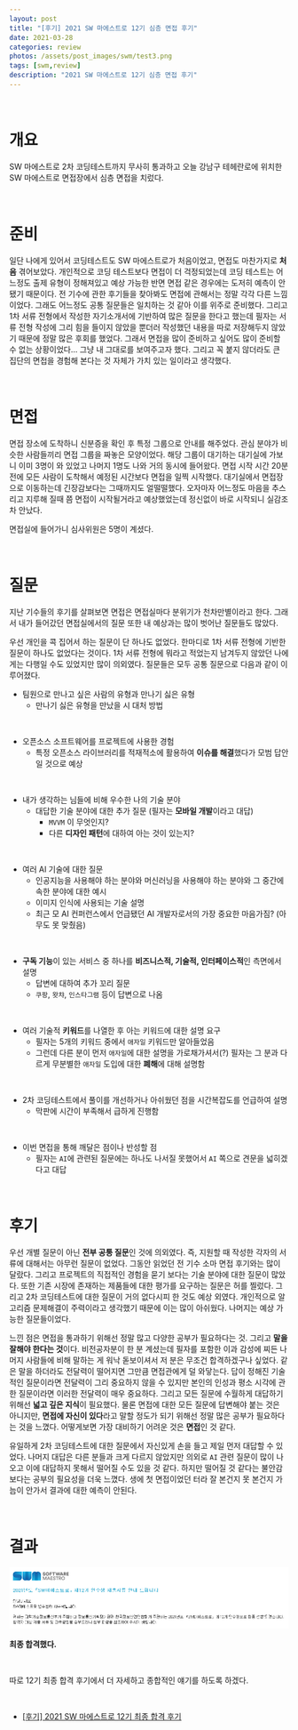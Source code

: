 ```yaml
---
layout: post
title: "[후기] 2021 SW 마에스트로 12기 심층 면접 후기"
date: 2021-03-28
categories: review
photos: /assets/post_images/swm/test3.png
tags: [swm,review]
description: "2021 SW 마에스트로 12기 심층 면접 후기"
---
```


<br>

# 개요

SW 마에스트로 2차 코딩테스트까지 무사히 통과하고
오늘 강남구 테헤란로에 위치한 SW 마에스트로 면접장에서 심층 면접을 치렀다.

<br>

# 준비

일단 나에게 있어서 코딩테스트도 SW 마에스트로가 처음이었고,
면접도 마찬가지로 **처음** 겪어보았다. 개인적으로 코딩 테스트보다 면접이 더 걱정되었는데 코딩 테스트는 어느정도 출제 유형이 정해져있고 예상 가능한 반면 면접 같은 경우에는 도저히 예측이 안됐기 때문이다. 전 기수에 관한 후기들을 찾아봐도 면접에 관해서는 정말 각각 다른 느낌이었다. 그래도 어느정도 공통 질문들은 일치하는 것 같아 이를 위주로 준비했다. 그리고 1차 서류 전형에서 작성한 자기소개서에 기반하여 많은 질문을 한다고 했는데 필자는 서류 전형 작성에 그리 힘을 들이지 않았을 뿐더러 작성했던 내용을 따로 저장해두지 않았기 때문에 정말 많은 후회를 했었다. 그래서 면접을 많이 준비하고 싶어도 많이 준비할 수 없는 상황이었다... 그냥 내 그대로를 보여주고자 했다. 그리고 꼭 붙지 않더라도 큰 집단의 면접을 경험해 본다는 것 자체가 가치 있는 일이라고 생각했다.

<br>

# 면접

면접 장소에 도착하니 신분증을 확인 후 특정 그룹으로 안내를 해주었다. 관심 분야가 비슷한 사람들끼리 면접 그룹을 짜놓은 모양이었다. 해당 그룹이 대기하는 대기실에 가보니 이미 3명이 와 있었고 나머지 1명도 나와 거의 동시에 들어왔다. 면접 시작 시간 20분 전에 모든 사람이 도착해서 예정된 시간보다 면접을 일찍 시작했다. 대기실에서 면접장으로 이동하는데 긴장감보다는 그때까지도 얼떨떨했다. 오자마자 어느정도 마음을 추스리고 지루해 질때 쯤 면접이 시작될거라고 예상했었는데 정신없이 바로 시작되니 실감조차 안났다.

면접실에 들어가니 심사위원은 5명이 계셨다. 

<br>

# 질문

지난 기수들의 후기를 살펴보면 면접은 면접실마다 분위기가 천차만별이라고 한다. 그래서 내가 들어갔던 면접실에서의 질문 또한 내 예상과는 많이 벗어난 질문들도 많았다.

우선 개인을 콕 집어서 하는 질문이 단 하나도 없었다. 한마디로 1차 서류 전형에 기반한 질문이 하나도 없었다는 것이다. 1차 서류 전형에 뭐라고 적었는지 남겨두지 않았던 나에게는 다행일 수도 있었지만 많이 의외였다. 질문들은 모두 공통 질문으로 다음과 같이 이루어졌다.

- 팀원으로 만나고 싶은 사람의 유형과 만나기 싫은 유형
    - 만나기 싫은 유형을 만났을 시 대처 방법

<br>

- 오픈소스 소프트웨어를 프로젝트에 사용한 경험
    - 특정 오픈소스 라이브러리를 적재적소에 활용하여 **이슈를 해결**했다가 모범 답안일 것으로 예상

<br>

- 내가 생각하는 님들에 비해 우수한 나의 기술 분야
    - 대답한 기술 분야에 대한 추가 질문 (필자는 **모바일 개발**이라고 대답)
      - `MVVM` 이 무엇인지?
      - 다른 **디자인 패턴**에 대하여 아는 것이 있는지? 

<br>

- 여러 AI 기술에 대한 질문
    - 인공지능을 사용해야 하는 분야와 머신러닝을 사용해야 하는 분야와 그 중간에 속한 분야에 대한 예시
    - 이미지 인식에 사용되는 기술 설명
    - 최근 모 AI 컨퍼런스에서 언급됐던 AI 개발자로서의 가장 중요한 마음가짐? (아무도 못 맞췄음)

<br>

- **구독 기능**이 있는 서비스 중 하나를 **비즈니스적, 기술적, 인터페이스적**인 측면에서 설명
    - 답변에 대하여 추가 꼬리 질문
    - `쿠팡`, `왓챠`, `인스타그램` 등이 답변으로 나옴

<br>

- 여러 기술적 **키워드**를 나열한 후 아는 키워드에 대한 설명 요구
    - 필자는 5개의 키워드 중에서 `애자일` 키워드만 알아들었음
    - 그런데 다른 분이 먼저 `애자일`에 대한 설명을 가로채가셔서(?) 필자는 그 분과 다르게 무분별한 `애자일` 도입에 대한 **폐해**에 대해 설명함 

<br>

- 2차 코딩테스트에서 풀이를 개선하거나 아쉬웠던 점을 시간복잡도를 언급하여 설명
    - 막판에 시간이 부족해서 급하게 진행함

<br>

- 이번 면접을 통해 깨달은 점이나 반성할 점
    - 필자는 `AI`에 관련된 질문에는 하나도 나서질 못했어서 `AI` 쪽으로 견문을 넓히겠다고 대답

<br>

# 후기

우선 개별 질문이 아닌 **전부 공통 질문**인 것에 의외였다. 즉, 지원할 때 작성한 각자의 서류에 대해서는 아무런 질문이 없었다. 그동안 읽었던 전 기수 소마 면접 후기와는 많이 달랐다. 그리고 프로젝트의 직접적인 경험을 묻기 보다는 기술 분야에 대한 질문이 많았다. 또한 기존 시장에 존재하는 제품들에 대한 평가를 요구하는 질문은 허를 찔렀다. 그리고 2차 코딩테스트에 대한 질문이 거의 없다시피 한 것도 예상 외였다. 개인적으로 알고리즘 문제해결이 주력이라고 생각했기 때문에 이는 많이 아쉬웠다. 나머지는 예상 가능한 질문들이었다.

느낀 점은 면접을 통과하기 위해선 정말 많고 다양한 공부가 필요하다는 것. 그리고 **말을 잘해야 한다는 것**이다. 비전공자분이 한 분 계셨는데 필자를 포함한 이과 감성에 찌든 나머지 사람들에 비해 말하는 게 워낙 돋보이셔서 저 분은 무조건 합격하겠구나 싶었다. 같은 말을 하더라도 전달력이 떨어지면 그만큼 면접관에게 덜 와닿는다. 답이 정해진 기술적인 질문이라면 전달력이 그리 중요하지 않을 수 있지만 본인의 인성과 평소 시각에 관한 질문이라면 이러한 전달력이 매우 중요하다. 그리고 모든 질문에 수월하게 대답하기 위해선 **넓고 깊은 지식**이 필요했다. 물론 면접에 대한 모든 질문에 답변해야 붙는 것은 아니지만, **면접에 자신이 있다**라고 말할 정도가 되기 위해선 정말 많은 공부가 필요하다는 것을 느꼈다. 어떻게보면 가장 대비하기 어려운 것은 **면접**인 것 같다.

유일하게 2차 코딩테스트에 대한 질문에서 자신있게 손을 들고 제일 먼저 대답할 수 있었다. 나머지 대답은 다른 분들과 크게 다르지 않았지만 의외로 `AI` 관련 질문이 많이 나오고 이에 대답하지 못해서 떨어질 수도 있을 것 같다. 하지만 떨어질 것 같다는 불안감보다는 공부의 필요성을 더욱 느꼈다. 생에 첫 면접이었던 터라 잘 본건지 못 본건지 가늠이 안가서 결과에 대한 예측이 안된다.

<br>

# 결과

![0](/assets/post_images/swm/4.png)

**최종 합격했다.**

<br>

따로 12기 최종 합격 후기에서 더 자세하고 종합적인 얘기를 하도록 하겠다.

<br>

- [[후기] 2021 SW 마에스트로 12기 최종 합격 후기](https://yjyoon-dev.github.io/review/2021/04/02/review-swm12-pass/)